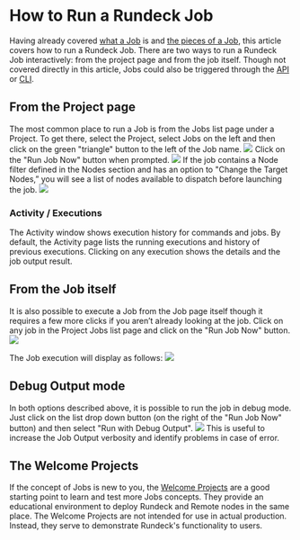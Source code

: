 # How to Run a Rundeck Job

Having already covered [what a Job](/learning/howto/jobs/what-is-a-job.html) is and [the pieces of a Job](/learning/howto/jobs/pieces-of-a-job.html), this article covers how to run a Rundeck Job. There are two ways to run a Rundeck Job interactively: from the project page and from the job itself. Though not covered directly in this article, Jobs could also be triggered through the [API](/api/rundeck-api.html) or [CLI](/rd-cli/).


## From the Project page
The most common place to run a Job is from the Jobs list page under a Project.
To get there, select the Project, select Jobs on the left and then click on the green "triangle" button to the left of the Job name.
![](~@assets/img/how2runajob1.png)
Click on the "Run Job Now" button when prompted.
![](~@assets/img/how2runajob2.png)
If the job contains a Node filter defined in the Nodes section and has an option to  "Change the Target Nodes,” you will see a list of nodes available to dispatch before launching the job.
![](~@assets/img/how2runajob3.png)

### Activity / Executions
The Activity window shows execution history for commands and jobs. By default, the Activity page lists the running executions and history of previous executions. Clicking on any execution shows the details and the job output result.

## From the Job itself
It is also possible to execute a Job from the Job page itself though it requires a few more clicks if you aren’t already looking at the job.  Click on any job in the Project Jobs list page and click on the "Run Job Now" button.
![](~@assets/img/how2runajob4.png)

The Job execution will display as follows: 
![](~@assets/img/how2runajob5.png)

## Debug Output mode
In both options described above, it is possible to run the job in debug mode. Just click on the list drop down button (on the right of the "Run Job Now" button) and then select "Run with Debug Output".
![](~@assets/img/how2runajob6.png)
This is useful to increase the Job Output verbosity and identify problems in case of error.

## The Welcome Projects
If the concept of Jobs is new to you, the [Welcome Projects](https://docs.rundeck.com/docs/learning/#getting-started) are a good starting point to learn and test more Jobs concepts. They provide an educational environment to deploy Rundeck and Remote nodes in the same place. 
The Welcome Projects are not intended for use in actual production. Instead, they serve to demonstrate Rundeck's functionality to users.
